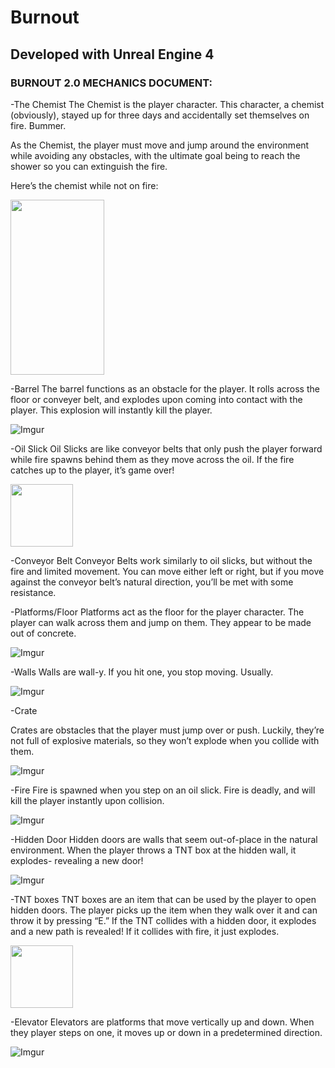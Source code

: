 # Burnout

## Developed with Unreal Engine 4




### BURNOUT 2.0 MECHANICS DOCUMENT:


-The Chemist 
	The Chemist is the player character. This character, a chemist (obviously), stayed up for three days and accidentally set themselves on fire. Bummer.

As the Chemist, the player must move and jump around the environment while avoiding any obstacles, with the ultimate goal being to reach the shower so you can extinguish the fire.


Here’s the chemist while not on fire:

<img src="https://i.imgur.com/0B1kXbx.png" width="150" height="280">

-Barrel
	The barrel functions as an obstacle for the player. It rolls across the floor or conveyer belt, and explodes upon coming into contact with the player. This explosion will instantly kill the player.
  
  ![Imgur](https://i.imgur.com/8B2VJNE.png)



-Oil Slick 
	Oil Slicks are like conveyor belts that only push the player forward while fire spawns behind them as they move across the oil. If the fire catches up to the player, it’s game over! 

<img src="https://i.imgur.com/JRQ5IkW.png" width="100" height="100">


-Conveyor Belt
	Conveyor Belts work similarly to oil slicks, but without the fire and limited movement. You can move either left or right, but if you move against the conveyor belt’s natural direction, you’ll be met with some resistance.



-Platforms/Floor
	Platforms act as the floor for the player character. The player can walk across them and jump on them. They appear to be made out of concrete.
  
  ![Imgur](https://i.imgur.com/mcMauin.png)



-Walls
	Walls are wall-y. If you hit one, you stop moving. Usually.
  
  ![Imgur](https://i.imgur.com/lIgV6In.png)


-Crate

Crates are obstacles that the player must jump over or push. Luckily, they’re not full of explosive materials, so they won’t explode when you collide with them.
  
  ![Imgur](https://i.imgur.com/dE9wzDA.png)


-Fire
	Fire is spawned when you step on an oil slick. Fire is deadly, and will kill the player instantly upon collision.

![Imgur](https://i.imgur.com/yoIBSjU.png)


-Hidden Door 
	Hidden doors are walls that seem out-of-place in the natural environment. When the player throws a TNT box at the hidden wall, it explodes- revealing a new door!

![Imgur](https://i.imgur.com/ApiKByx.png)


-TNT boxes
	TNT boxes are an item that can be used by the player to open hidden doors. The player picks up the item when they walk over it and can throw it by pressing “E.” If the TNT collides with a hidden door, it explodes and a new path is revealed! If it collides with fire, it just explodes.


<img src="https://i.imgur.com/pFAgIYp.png" width="100" height="100">


-Elevator
	Elevators are platforms that move vertically up and down. When they player steps on one, it moves up or down in a predetermined direction.
  
![Imgur](https://i.imgur.com/P7U0bU5.png)
